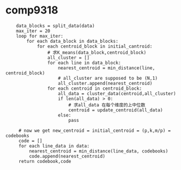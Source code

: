 # comp9318


		data_blocks = split_data(data)
		max_iter = 20
		loop for max_iter:
			for each data_block in data_blocks:    
				for each centroid_block in initial_cantroid:
					# 求K_means(data_block,centroid_block)
					all_cluster = []
					for each line in data_block:
						nearest_centroid = min_distance(line, centroid_block)
						# all_cluster are supposed to be (N,1)
						all_cluster.append(nearest_centroid)
					for each centroid in centroid_block:
						all_data = cluster_data(centroid,all_cluster)
						if len(all_data) > 0:
							# 求all_data 在每个维度的上中位数
							centroid = update_centroid(all_data)
						else:
							pass
							
		 # now we get new_centroid = initial_centroid = (p,k,m/p) = codebooks
		 code = []
		 for each line_data in data:
		 	 nearest_centroid = min_distance(line_data, codebooks)
		 	 code.append(nearest_centroid)
		 return codebook,code
		  		
		 
		 
					
					
			
			
	
		
		
	
	



